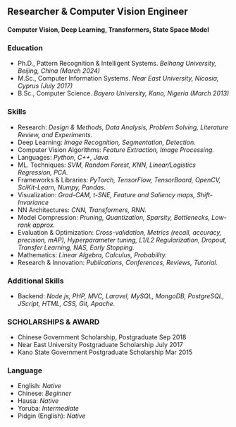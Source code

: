 ## Researcher & Computer Vision Engineer
#### Computer Vision, Deep Learning, Transformers, State Space Model

### Education
- Ph.D., Pattern Recognition & Intelligent Systems. _Beihang University, Beijing, China (March 2024)_
- M.Sc., Computer Information Systems. _Near East University, Nicosia, Cyprus (July 2017)_
- B.Sc., Computer Science. _Bayero University, Kano, Nigeria (March 2013)_

### Skills
 - Research: _Design & Methods, Data Analysis, Problem Solving, Literature Review, and Experiments._
 - Deep Learning: _Image Recognition, Segmentation, Detection._
 - Computer Vision Algorithms: _Feature Extraction, Image Processing._
 - Languages: _Python, C++, Java._
 - ML. Techniques: _SVM, Random Forest, KNN, Linear/Logistics Regression, PCA._
 - Frameworks & Libraries: _PyTorch, TensorFlow, TensorBoard, OpenCV, SciKit-Learn, Numpy, Pandas._
 - Visualization: _Grad-CAM, t-SNE, Feature and Saliency maps, Shift-Invariance_
 - NN Architectures: _CNN, Transformers, RNN._
 - Model Compression: _Pruning, Quantization, Sparsity, Bottlenecks, Low-rank approx._
 - Evaluation & Optimization: _Cross-validation, Metrics (recall, accuracy, precision, mAP), Hyperparameter tuning, L1/L2 Regularization, Dropout, Transfer Learning, NAS, Early Stopping._
 - Mathematics: _Linear Algebra, Calculus, Probability._
 - Research & Innovation: _Publications, Conferences, Reviews, Tutorial._

### Additional Skills
- Backend: _Node.js, PHP, MVC, Laravel, MySQL, MongoDB, PostgreSQL, JScript, HTML, CSS, Git, Apache._

### SCHOLARSHIPS & AWARD
- Chinese Government Scholarship, Postgraduate Sep 2018
- Near East University Postgraduate Scholarship July 2017
- Kano State Government Postgraduate Scholarship Mar 2015
  
### Language
- English: _Native_
- Chinese: _Beginner_
- Hausa: _Native_
- Yoruba: _Intermediate_
- Pidgin (English): _Native_

